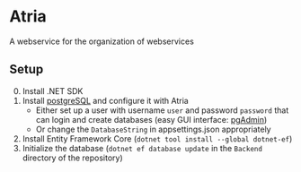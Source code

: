 # Atria
A webservice for the organization of webservices

## Setup
0. Install .NET SDK
1. Install [postgreSQL](https://www.postgresql.org/) and configure it with Atria
    - Either set up a user with username `user` and password `password` that can login and create databases (easy GUI interface: [pgAdmin](https://www.pgadmin.org/))
    - Or change the `DatabaseString` in appsettings.json appropriately
2. Install Entity Framework Core (`dotnet tool install --global dotnet-ef`)
3. Initialize the database (`dotnet ef database update` in the `Backend` directory of the repository)
